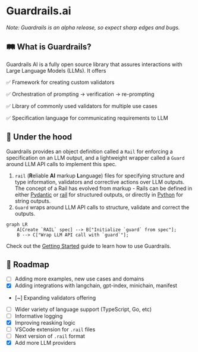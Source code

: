 # Guardrails.ai

_Note: Guardrails is an alpha release, so expect sharp edges and bugs._

## 🛤️ What is Guardrails?

Guardrails AI is a fully open source library that assures interactions with Large Language Models (LLMs). It offers

✅ Framework for creating custom validators

✅ Orchestration of prompting → verification → re-prompting

✅ Library of commonly used validators for multiple use cases

✅ Specification language for communicating requirements to LLM

## 🚒 Under the hood

Guardrails provides an object definition called a `Rail` for enforcing a specification on an LLM output, and a lightweight wrapper called a `Guard` around LLM API calls to implement this spec.

1. `rail` (**R**eliable **AI** markup **L**anguage) files for specifying structure and type information, validators and corrective actions over LLM outputs. The concept of a Rail has evolved from markup - Rails can be defined in either <a href='/defining_guards/pydantic'>Pydantic</a> or <a href='/defining_guards/rail'>rail</a> for structured outputs, or directly in <a href='/defining_guards/strings'>Python</a> for string outputs.
2. `Guard` wraps around LLM API calls to structure, validate and correct the outputs.

```mermaid
graph LR
    A[Create `RAIL` spec] --> B["Initialize `guard` from spec"];
    B --> C["Wrap LLM API call with `guard`"];
```

Check out the [Getting Started](guardrails_ai/getting_started) guide to learn how to use Guardrails.

## 📍 Roadmap

- [ ] Adding more examples, new use cases and domains
- [x] Adding integrations with langchain, gpt-index, minichain, manifest
- [~] Expanding validators offering
- [ ] Wider variety of language support (TypeScript, Go, etc)
- [ ] Informative logging
- [x] Improving reasking logic
- [ ] VSCode extension for `.rail` files
- [ ] Next version of `.rail` format
- [x] Add more LLM providers
